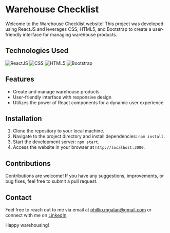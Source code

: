 # Warehouse Checklist

Welcome to the Warehouse Checklist website! This project was developed using ReactJS and leverages CSS, HTML5, and Bootstrap to create a user-friendly interface for managing warehouse products.

## Technologies Used

![ReactJS](https://img.shields.io/badge/-ReactJS-blue?logo=react&logoColor=white)
![CSS](https://img.shields.io/badge/-CSS-1572B6?logo=css3&logoColor=white)
![HTML5](https://img.shields.io/badge/-HTML5-E34F26?logo=html5&logoColor=white)
![Bootstrap](https://img.shields.io/badge/-Bootstrap-7952B3?logo=bootstrap&logoColor=white)

## Features

- Create and manage warehouse products
- User-friendly interface with responsive design
- Utilizes the power of React components for a dynamic user experience

## Installation

1. Clone the repository to your local machine.
2. Navigate to the project directory and install dependencies: `npm install`.
3. Start the development server: `npm start`.
4. Access the website in your browser at `http://localhost:3000`.

## Contributions

Contributions are welcome! If you have any suggestions, improvements, or bug fixes, feel free to submit a pull request.

## Contact

Feel free to reach out to me via email at phillip.mgalan@gmail.com or connect with me on [LinkedIn](https://www.linkedin.com/in/migui-galan/).

Happy warehousing!
